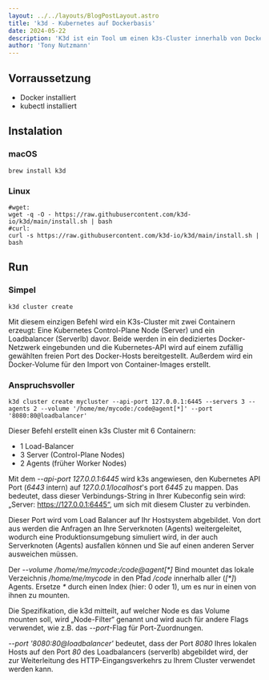 ```yaml
---
layout: ../../layouts/BlogPostLayout.astro
title: 'k3d - Kubernetes auf Dockerbasis'
date: 2024-05-22
description: 'K3d ist ein Tool um einen k3s-Cluster innerhalb von Docker laufen zu lassen.'
author: 'Tony Nutzmann'
---
```


## Vorraussetzung
- Docker installiert
- kubectl installiert

## Instalation
### macOS
```shell
brew install k3d
```
### Linux
```shell
#wget:
wget -q -O - https://raw.githubusercontent.com/k3d-io/k3d/main/install.sh | bash
#curl:
curl -s https://raw.githubusercontent.com/k3d-io/k3d/main/install.sh | bash
```
## Run
### Simpel

```shell
k3d cluster create
```
Mit diesem einzigen Befehl wird ein K3s-Cluster mit zwei Containern erzeugt: Eine Kubernetes Control-Plane Node (Server) und ein Loadbalancer (Serverlb) davor. Beide werden in ein dediziertes Docker-Netzwerk eingebunden und die Kubernetes-API wird auf einem zufällig gewählten freien Port des Docker-Hosts bereitgestellt. Außerdem wird ein Docker-Volume für den Import von Container-Images erstellt.
### Anspruchsvoller

```shell
k3d cluster create mycluster --api-port 127.0.0.1:6445 --servers 3 --agents 2 --volume '/home/me/mycode:/code@agent[*]' --port '8080:80@loadbalancer'
```

Dieser Befehl erstellt einen k3s Cluster mit 6 Containern:

- 1 Load-Balancer
- 3 Server (Control-Plane Nodes)
- 2 Agents (früher Worker Nodes)

Mit dem _--api-port 127.0.0.1:6445_ wird k3s angewiesen, den Kubernetes API Port (_6443_ intern) auf _127.0.0.1/localhost_'s port _6445_ zu mappen. Das bedeutet, dass dieser Verbindungs-String in Ihrer Kubeconfig sein wird: „Server: https://127.0.0.1:6445“, um sich mit diesem Cluster zu verbinden.

Dieser Port wird vom Load Balancer auf Ihr Hostsystem abgebildet. Von dort aus werden die Anfragen an Ihre Serverknoten (Agents) weitergeleitet, wodurch eine Produktionsumgebung simuliert wird, in der auch Serverknoten (Agents) ausfallen können und Sie auf einen anderen Server ausweichen müssen.

Der _--volume /home/me/mycode:/code@agent[*]_ Bind mountet das lokale Verzeichnis _/home/me/mycode_ in den Pfad _/code_ innerhalb aller (_[*]_) Agents. Ersetze _*_ durch einen Index (hier: 0 oder 1), um es nur in einen von ihnen zu mounten.

Die Spezifikation, die k3d mitteilt, auf welcher Node es das Volume mounten soll, wird „Node-Filter“ genannt und wird auch für andere Flags verwendet, wie z.B. das _--port_-Flag für Port-Zuordnungen.

_--port '8080:80@loadbalancer'_ bedeutet, dass der Port _8080_ Ihres lokalen Hosts auf den Port _80_ des Loadbalancers (serverlb) abgebildet wird, der zur Weiterleitung des HTTP-Eingangsverkehrs zu Ihrem Cluster verwendet werden kann.
